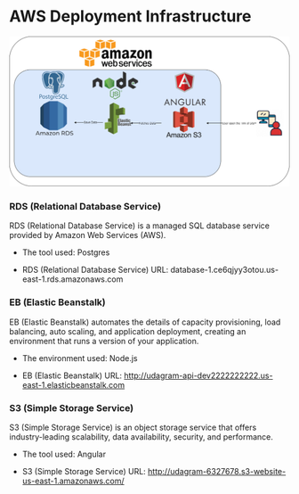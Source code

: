 # AWS Deployment Infrastructure

![](diagrams/AWS.png)

### RDS (Relational Database Service)

RDS (Relational Database Service) is a managed SQL database service provided by Amazon Web Services (AWS).

- The tool used: Postgres

- RDS (Relational Database Service) URL: database-1.ce6qjyy3otou.us-east-1.rds.amazonaws.com

### EB (Elastic Beanstalk)

EB (Elastic Beanstalk) automates the details of capacity provisioning, load balancing, auto scaling, and application deployment, creating an environment that runs a version of your application.

- The environment used: Node.js

- EB (Elastic Beanstalk) URL: http://udagram-api-dev2222222222.us-east-1.elasticbeanstalk.com

### S3 (Simple Storage Service)

S3 (Simple Storage Service) is an object storage service that offers industry-leading scalability, data availability, security, and performance.

- The tool used: Angular

- S3 (Simple Storage Service) URL: http://udagram-6327678.s3-website-us-east-1.amazonaws.com/

